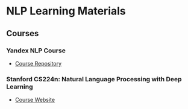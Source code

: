 # NLP Learning Materials

## Courses

### Yandex NLP Course
- [Course Repository](https://github.com/yandexdataschool/nlp_course)

### Stanford CS224n: Natural Language Processing with Deep Learning
- [Course Website](https://web.stanford.edu/class/cs224n/)


